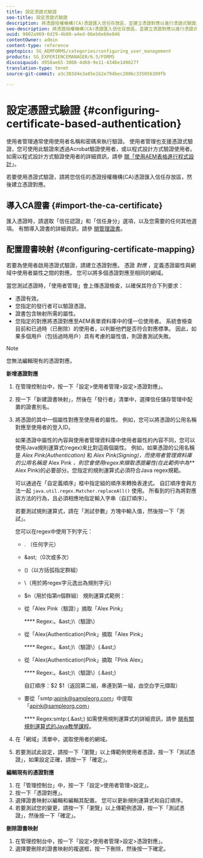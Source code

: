 ```yaml
---
title: 設定憑證式驗證
seo-title: 設定憑證式驗證
description: 將憑證授權機構(CA)憑證匯入信任存放區，並建立憑證對應以進行憑證式驗證。
seo-description: 將憑證授權機構(CA)憑證匯入信任存放區，並建立憑證對應以進行憑證式驗證。
uuid: 9802a969-6d29-4b80-a4ed-06eb6e66e046
contentOwner: admin
content-type: reference
geptopics: SG_AEMFORMS/categories/configuring_user_management
products: SG_EXPERIENCEMANAGER/6.5/FORMS
discoiquuid: d958ae65-3008-4d68-9e11-4346e149827f
translation-type: tm+mt
source-git-commit: a3c303d4e3a85e1b2e794bec2006c335056309fb

---
```



# 設定憑證式驗證 {#configuring-certificate-based-authentication}

使用者管理通常使用使用者名稱和密碼來執行驗證。 使用者管理也支援憑證式驗證，您可使用此驗證來透過Acrobat驗證使用者，或以程式設計方式驗證使用者。 如需以程式設計方式驗證使用者的詳細資訊，請參 [閱「使用AEM表格進行程式設計](https://www.adobe.com/go/learn_aemforms_programming_63)」。

若要使用憑證式驗證，請將您信任的憑證授權機構(CA)憑證匯入信任存放區，然後建立憑證對應。

## 導入CA證書 {#import-the-ca-certificate}

匯入憑證時，請選取「信任認證」和「信任身分」選項，以及您需要的任何其他選項。 有關導入證書的詳細資訊，請參 [閱管理證書](/help/forms/using/admin-help/certificates.md#managing-certificates)。

## 配置證書映射 {#configuring-certificate-mapping}

若要為使用者啟用憑證式驗證，請建立憑證對應。 憑證 *對應* ，定義憑證屬性與網域中使用者屬性之間的對應。 您可以將多個憑證對應至相同的網域。

當您測試憑證時，「使用者管理」會上傳憑證檢查，以確保其符合下列要求：

* 憑證有效。
* 您指定的發行者可以驗證憑證。
* 證書包含映射所需的屬性。
* 您指定的對應將憑證對應至AEM表單資料庫中的僅一位使用者。 系統會檢查目前和已過時（已刪除）的使用者，以判斷他們是否符合對應標準。 因此，如果多個用戶（包括過時用戶）具有考慮的屬性值，則證書測試失敗。

>[!NOTE]
>
>您無法編輯現有的憑證對應。

**新增憑證對應**

1. 在管理控制台中，按一下「設定>使用者管理>設定>憑證對應」。
1. 按一下「新建證書映射」，然後在「發行者」清單中，選擇信任儲存管理中配置的證書別名。
1. 將憑證的其中一個屬性對應至使用者的屬性。 例如，您可以將憑證的公用名稱對應至使用者的登入ID。

   如果憑證中屬性的內容與使用者管理資料庫中使用者屬性的內容不同，您可以使用Java規則運算式(regex)來比對這兩個屬性。 例如，如果憑證的公用名稱是 *Alex Pink(Authentication)* 和 *Alex Pink(Signing)，而使用者管理資料庫的公用名稱是* Alex Pink *，則您會使用regex來擷取憑證屬性(在此範例中為*** Alex Pink)的必要部分。您指定的規則運算式必須符合Java regex規範。

   可以通過在「自定義順序」框中指定組的順序來轉換表達式。 自訂順序會與方法一起 `java.util.regex.Matcher.replaceAll()` 使用。 所看到的行為將對應該方法的行為，且必須相應地指定輸入字串（自訂順序）。

   若要測試規則運算式，請在「測試參數」方塊中輸入值，然後按一下「測試」。

   您可以在regex中使用下列字元：

   * . （任何字元）
   * &amp;ast;（0次或多次）
   * ()（以方括弧指定群組）
   * \（用於將regex字元逸出為規則字元）
   * $n（用於指第n個群組）
   規則運算式範例：

   * 從「Alex Pink（驗證）」摘取「Alex Pink」

      **** Regex:。&amp;ast;)\（驗證\）

   * 從「Alex(Authentication)Pink」摘取「Alex Pink」

      **** Regex:。&amp;ast;)\（驗證\）(.&amp;ast;)

   * 從「Alex(Authentication)Pink」摘取「Pink Alex」

      **** Regex:。&amp;ast;)\（驗證\）(.&amp;ast;)

      自訂順序：$2 $1（返回第二組，串連到第一組，由空白字元擷取）

   * 要從「smtp:apink@sampleorg.com」中提取「apink@sampleorg.com」

      **** Regex:smtp:(.&amp;ast;)
   如需使用規則運算式的詳細資訊，請參 [閱有關規則運算式的Java教學課程](https://java.sun.com/docs/books/tutorial/essential/regex/)。

1. 在「網域」清單中，選取使用者的網域。
1. 若要測試此設定，請按一下「瀏覽」以上傳範例使用者憑證，按一下「測試憑證」，如果設定正確，請按一下「確定」。

**編輯現有的憑證對應**

1. 在「管理控制台」中，按一下「設定>使用者管理>設定」。
1. 按一下「憑證對應」。
1. 選擇證書映射以編輯和編輯其配置。 您可以更新規則運算式和自訂順序。
1. 若要測試您的變更，請按一下「瀏覽」以上傳範例憑證，按一下「測試憑證」，然後按一下「確定」。

**刪除證書映射**

1. 在管理控制台中，按一下「設定>使用者管理>設定>憑證對應」。
1. 選擇要刪除的證書映射的複選框，按一下刪除，然後按一下確定。

